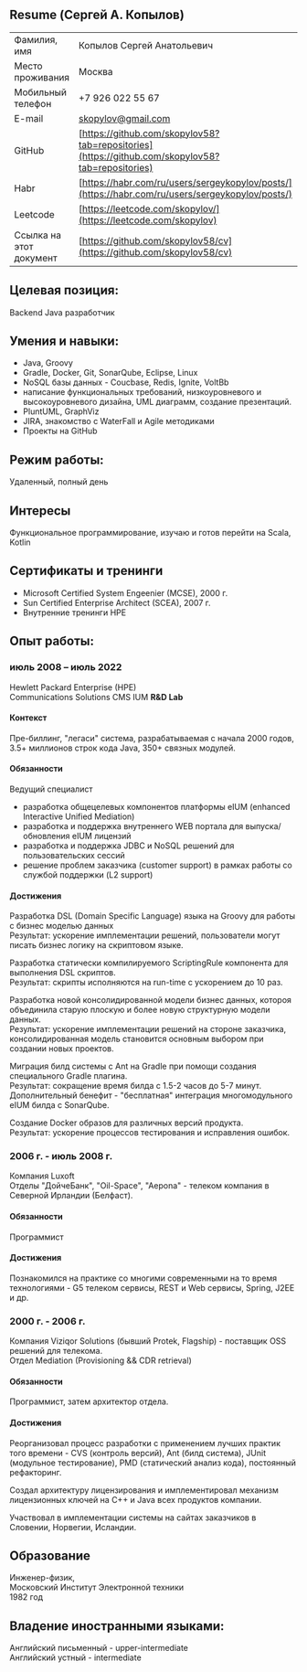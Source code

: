 ## Resume (Сергей А. Копылов)

|                       |                                                                     |
|-----------------------|---------------------------------------------------------------------|
|Фамилия, имя           | Копылов Сергей Анатольевич                                          |
|Место проживания       | Москва                                                              |
|Мобильный телефон      | +7 926 022 55 67                                                    |
|E-mail                 | [skopylov@gmail.com](mailto:skopylov@gmail.com)                     |
|GitHub                 | [https://github.com/skopylov58?tab=repositories](https://github.com/skopylov58?tab=repositories)|
|Habr                   | [https://habr.com/ru/users/sergeykopylov/posts/](https://habr.com/ru/users/sergeykopylov/posts/)|
|Leetcode               | [https://leetcode.com/skopylov/](https://leetcode.com/skopylov)     |
|Ссылка на этот документ| [https://github.com/skopylov58/cv](https://github.com/skopylov58/cv)|

## Целевая позиция:

Backеnd Java разработчик

## Умения и навыки:
 - Java, Groovy
 - Gradle, Docker, Git, SonarQube, Eclipse, Linux
 - NoSQL базы данных - Coucbase, Redis, Ignite, VoltBb
 - написание функциональных требований, низкоуровневого и высокоуровневого дизайна, UML диаграмм, создание презентаций.
 - PluntUML, GraphViz
 - JIRA, знакомство с WaterFall и Agile методиками
 - Проекты на GitHub

## Режим работы: 
Удаленный, полный день

## Интересы
Функциональное программирование, изучаю и готов перейти на Scala, Kotlin
 
## Сертификаты и тренинги
 - Microsoft Certified System Engeenier (MCSE), 2000 г.
 - Sun Certified Enterprise Architect (SCEA), 2007 г.  
 - Внутренние тренинги HPE  

## Опыт работы:

### июль 2008 – июль 2022

Hewlett Packard Enterprise (HPE)  
Communications Solutions CMS IUM **R&D Lab**  

#### Контекст

Пре-биллинг, "легаси" система, разрабатываемая с начала 2000 годов, 3.5+ миллионов строк кода Java, 350+ связных модулей.

#### Обязанности

Ведущий специалист

 - разработка общецелевых компонентов платформы eIUM (enhanced Interactive Unified Mediation)
 - разработка и поддержка внутреннего WEB портала для выпуска/обновления eIUM лицензий
 - разработка и поддержка JDBC и NoSQL решений для пользовательских сессий
 - решение проблем заказчика (customer support) в рамках работы со службой поддержки (L2 support)
  
#### Достижения

Разработка DSL (Domain Specific Language) языка на Groovy для работы с бизнес моделью данных  
Результат: ускорение имплементации решений, пользователи могут писать бизнес логику на скриптовом языке.

Разработка статически компилируемого ScriptingRule компонента для выполнения DSL скриптов.  
Результат: скрипты исполняются на run-time с ускорением до 10 раз.

Разработка новой консолидированной модели бизнес данных, котороя объединила старую плоскую и более новую структурную модели данных.  
Результат: ускорение имплементации решений на стороне заказчика, консолидированная модель становится основным выбором при создании новых проектов.

Миграция билд системы с Ant на Gradle при помощи создания специального Gradle плагина.  
Результат: сокращение время билда с 1.5-2 часов до 5-7 минут.  
Дополнительный бенефит - "бесплатная" интеграция многомодульного eIUM билда с SonarQube.

Создание Docker образов для различных версий продукта.  
Результат: ускорение процессов тестирования и исправления ошибок.

### 2006 г. - июль 2008 г.

Компания Luxoft  
Отделы "ДойчеБанк", "Oil-Space", "Aepona" - телеком компания в Северной Ирландии (Белфаст).

#### Обязанности

Программист

#### Достижения

Познакомился на практике со многими современными на то время технологиями - G5 телеком сервисы, REST и Web сервисы, Spring, J2EE и др.

### 2000 г. - 2006 г.

Компания Viziqor Solutions (бывший  Protek, Flagship) - поставщик OSS решений для телекома.  
Отдел Mediation (Provisioning && CDR retrieval)  

#### Обязанности

Программист, затем архитектор отдела.  

#### Достижения

Реорганизовал процесс разработки с применением лучших практик того времени - CVS (контроль версий),
Ant (билд система), JUnit (модульное тестирование), PMD (статический анализ кода), постоянный рефакторинг.

Создал архитектуру лицензирования и имплементировал механизм лицензионных ключей на C++ и Java всех продуктов компании.

Участвовал в имплементации системы на сайтах заказчиков в Словении, Норвегии, Исландии.

## Образование
Инженер-физик,  
Московский Институт Электронной техники  
1982 год

## Владение иностранными языками:

Английский письменный - upper-intermediate  
Английский устный - intermediate  


